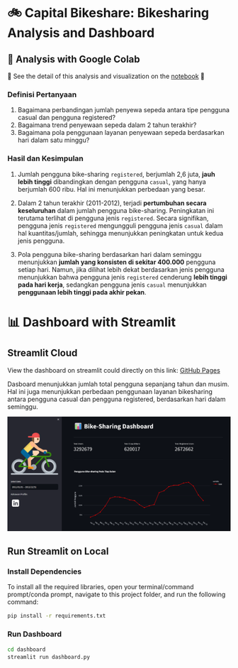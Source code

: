 # 🚲 Capital Bikeshare: Bikesharing Analysis and Dashboard

## 📝 Analysis with Google Colab
🚧 See the detail of this analysis and visualization on the [notebook](https://github.com/Farras-06/Submission-bike-sharing-analysis/blob/main/notebook.ipynb) 🚧

### Definisi Pertanyaan
1. Bagaimana perbandingan jumlah penyewa sepeda antara tipe pengguna casual dan pengguna registered?
2. Bagaimana trend penyewaan sepeda dalam 2 tahun terakhir?
3. Bagaimana pola penggunaan layanan penyewaan sepeda berdasarkan hari dalam satu minggu?

### Hasil dan Kesimpulan
1. Jumlah pengguna bike-sharing `registered`, berjumlah 2,6 juta, **jauh lebih tinggi** dibandingkan dengan pengguna `casual`, yang hanya berjumlah 600 ribu. Hal ini menunjukkan perbedaan yang besar.

2. Dalam 2 tahun terakhir (2011-2012), terjadi **pertumbuhan secara keseluruhan** dalam jumlah pengguna bike-sharing. Peningkatan ini terutama terlihat di pengguna jenis `registered`. Secara signifikan, pengguna jenis `registered` mengungguli pengguna jenis `casual` dalam hal kuantitas/jumlah, sehingga menunjukkan peningkatan untuk kedua jenis pengguna.

3. Pola pengguna bike-sharing berdasarkan hari dalam seminggu menunjukkan **jumlah yang konsisten di sekitar 400.000** pengguna setiap hari. Namun, jika dilihat lebih dekat berdasarkan jenis pengguna menunjukkan bahwa pengguna jenis `registered` cenderung **lebih tinggi pada hari kerja**, sedangkan pengguna jenis `casual` menunjukkan **penggunaan lebih tinggi pada akhir pekan**.


# 📊 Dashboard with Streamlit

## Streamlit Cloud
View the dashboard on streamlit could directly on this link: [GitHub Pages](https://pages.github.com/)

Dasboard menunjukkan jumlah total pengguna sepanjang tahun dan musim. Hal ini juga menunjukkan perbedaan penggunaan layanan bikesharing antara pengguna casual dan pengguna registered, berdasarkan hari dalam seminggu.

![/Image/gambar-dashboard.png](https://github.com/Farras-06/Submission-bike-sharing-analysis/blob/main/Image/gambar-dashboard.png)


## Run Streamlit on Local

### Install Dependencies

To install all the required libraries, open your terminal/command prompt/conda prompt, navigate to this project folder, and run the following command:

```bash
pip install -r requirements.txt
```

### Run Dashboard
```bash
cd dashboard
streamlit run dashboard.py
```

